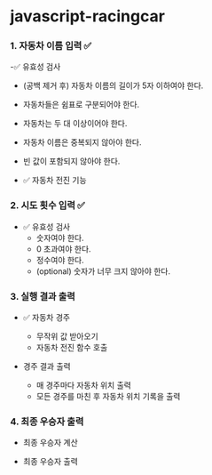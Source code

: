 # javascript-racingcar

### 1. 자동차 이름 입력 ✅

-✅ 유효성 검사

- (공백 제거 후) 자동차 이름의 길이가 5자 이하여야 한다.
- 자동차들은 쉼표로 구분되어야 한다.
- 자동차는 두 대 이상이어야 한다.
- 자동차 이름은 중복되지 않아야 한다.
- 빈 값이 포함되지 않아야 한다.

- ✅ 자동차 전진 기능

### 2. 시도 횟수 입력 ✅

- ✅ 유효성 검사
  - 숫자여야 한다.
  - 0 초과여야 한다.
  - 정수여야 한다.
  - (optional) 숫자가 너무 크지 않아야 한다.

### 3. 실행 결과 출력

- ✅ 자동차 경주

  - 무작위 값 받아오기
  - 자동차 전진 함수 호출

- 경주 결과 출력
  - 매 경주마다 자동차 위치 출력
  - 모든 경주를 마친 후 자동차 위치 기록을 출력

### 4. 최종 우승자 출력

- 최종 우승자 계산

- 최종 우승자 출력
